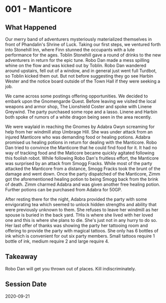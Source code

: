 # 001 - Manticore

## What Happened

Our merry band of adventurers mysteriously materialized themselves in front of Phandalin's Shrine of Luck. Taking our first steps, we ventured forth into Stonehill Inn, where Finn stunned the occupants with a lute performance for the ages. Toblin Stonehill gave a round of drinks to the new adventurers in return for the epic tune. Robo Dan made a mess spilling whine on the flow and was kicked out by Toblin. Robo Dan wandered around upstairs, fell out of a window, and in general just went full Turdbot, so Toblin kicked them out. But not before suggesting they go see Harbin Wester and the notice board outside of the Town Hall if they were seeking a job.

We came across some postings offering opportunities. We decided to embark upon the Gnomengarde Quest. Before leaving we visited the local weapons and armor shop, The Lionshield Coster and spoke with Linene Greywind. The party purchased some rope and a lasso. Linene and Harbin both spoke of rumors of a white dragon being seen in the area recently.

We were waylaid in reaching the Gnomes by Adabra Gwyn screaming for help from her windmill atop Umbrage Hill. She was under attack from an injured Manticore who was demanding food or healing potions. Adabra promised us healing potions in return for dealing with the Manticore. Robo Dan tried to convince the Manticore that he could find food for it. It had no way of tracking food and the Maticore became quickly agitated following this foolish robot. While following Robo Dan's fruitless effort, the Manticore was surprised by an attack from Smogg Fracks. While most of the party attacked the Manticore from a distance, Smogg Fracks took the brunt of the damage and went down. Once the party dispatched of the Manticore, Zimm got the aforementioned healing potion to being Smogg back from the brink of death. Zimm charmed Adabra and was given another free healing potion. Further potions can be purchased from Adabra for 50GP.

After resting there for the night, Adabra provided the party with some envigorating tea which seemed to unlock hidden strengths and ability that were previously unknown to them. She refuses to leave her windmill as her spouse is buried in the back yard. THis is where she lived with her loved one and this is where she plans to die. She's just not in any hurry to do so. Her last offer of thanks was showing the party her tattooing room and offering to provide the party with magical tattoos. She only has 6 bottles of ink which is convenient for out six party members. Small tattoos require 1 bottle of ink, medium require 2 and large require 4.

## Takeaway

Robo Dan will get you thrown out of places. Kill indiscriminately.

## Session Date

2020-09-21